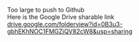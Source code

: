 Too large to push to Github  
Here is the Google Drive sharable link  
[drive.google.com/folderview?id=0B3u3-gbhEKhNOC1FMGZjQV82cW8&usp=sharing](https://drive.google.com/folderview?id=0B3u3-gbhEKhNOC1FMGZjQV82cW8&usp=sharing)
